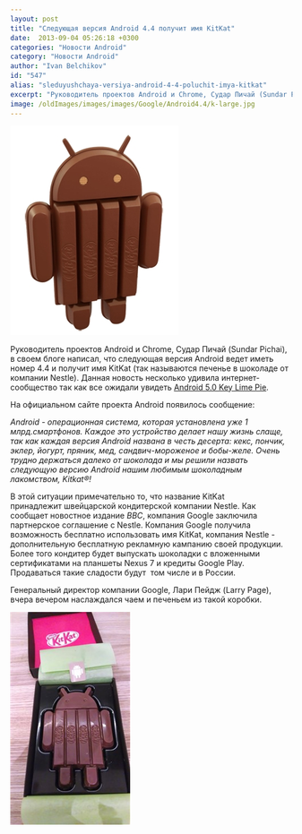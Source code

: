 ```yaml
---
layout: post
title: "Следующая версия Android 4.4 получит имя KitKat"
date:  2013-09-04 05:26:18 +0300
categories: "Новости Android"
category: "Новости Android"
author: "Ivan Belchikov"
id: "547"
alias: "sleduyushchaya-versiya-android-4-4-poluchit-imya-kitkat"
excerpt: "Руководитель проектов Android и Chrome, Судар Пичай (Sundar Pichai), в своем блоге написал, что следующая версия Android ведет иметь номер 4.4 и получит имя KitKat (так называются печенье в шоколаде от компании Nestle). Данная новость несколько удивила интернет-сообщество так как все ожидали увидеть Android 5.0 Key Lime Pie."
image: /oldImages/images/images/Google/Android4.4/k-large.jpg
---
```

<img src="/oldImages/images/images/Google/Android4.4/k-large.jpg" alt="Android 4.4" />

Руководитель проектов Android и Chrome, Судар Пичай (Sundar Pichai), в своем блоге написал, что следующая версия Android ведет иметь номер 4.4 и получит имя KitKat (так называются печенье в шоколаде от компании Nestle). Данная новость несколько удивила интернет-сообщество так как все ожидали увидеть <a href="index.php?option=com_content&amp;view=article&amp;id=261&amp;catid=8&amp;Itemid=102">Android 5.0 Key Lime Pie</a>.


На официальном сайте проекта Android появилось сообщение:

<em>Android - операционная система, которая установлена уже 1 млрд.смартфонов. Каждое это устройство делает нашу жизнь слаще, так как каждая версия Android названа в честь десерта: кекс, пончик, эклер, йогурт, пряник, мед, сандвич-мороженое и бобы-желе. Очень трудно держаться далеко от шоколада и мы решили назвать следующую версию Android нашим любимым шоколадным лакомством, Kitkat®!</em>

В этой ситуации примечательно то, что название KitKat принадлежит швейцарской кондитерской компании Nestle. Как сообщает новостное издание <em>BBC</em>, компания Google заключила партнерское соглашение с Nestle. Компания Google получила возможность бесплатно использовать имя KitKat, компания Nestle - дополнительную бесплатную рекламную кампанию своей продукции. Более того кондитер будет выпускать шоколадки с вложенными сертификатами на планшеты Nexus 7 и кредиты Google Play. Продаваться такие сладости будут  том числе и в России. 

Генеральный директор компании Google, Лари Пейдж (Larry Page), вчера вечером наслаждался чаем и печеньем из такой коробки.

<img src="/oldImages/images/images/Google/Android4.4/page-kitkat.jpg" alt="Печенье KitKat" />

